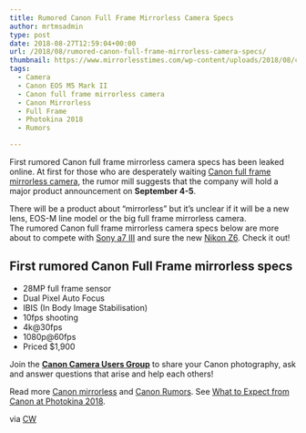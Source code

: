 ```yaml
---
title: Rumored Canon Full Frame Mirrorless Camera Specs
author: mrtmsadmin
type: post
date: 2018-08-27T12:59:04+00:00
url: /2018/08/rumored-canon-full-frame-mirrorless-camera-specs/
thumbnail: https://www.mirrorlesstimes.com/wp-content/uploads/2018/08/canon-full-frame-mirrorless-camera-prototype-exist-coming-late-2018.jpg
tags:
  - Camera
  - Canon EOS M5 Mark II
  - Canon full frame mirrorless camera
  - Canon Mirrorless
  - Full Frame
  - Photokina 2018
  - Rumors

---
```

<p class="single-post-title entry-title">
  First rumored Canon full frame mirrorless camera specs has been leaked online. At first for those who are desperately waiting <a href="https://www.mirrorlesstimes.com/tags/canon-full-frame-mirrorless-camera/">Canon full frame mirrorless camera</a>, the rumor mill suggests that the company will hold a major product announcement on <strong>September 4-5</strong>.
</p>

<p class="single-post-title entry-title">
  There will be a product about “mirrorless” but it’s unclear if it will be a new lens, EOS-M line model or the big full frame mirrorless camera. The rumored Canon full frame mirrorless camera specs below are more about to compete with <a href="https://www.mirrorlesstimes.com/tags/sony-a7-iii/">Sony a7 III</a> and sure the new <a href="https://www.mirrorlesstimes.com/tags/nikon-z6/" target="_blank" rel="noopener">Nikon Z6</a>. Check it out!<!--more-->
</p>

## First rumored Canon Full Frame mirrorless specs

  * 28MP full frame sensor
  * Dual Pixel Auto Focus
  * IBIS (In Body Image Stabilisation)
  * 10fps shooting
  * 4k@30fps
  * 1080p@60fps
  * Priced $1,900

Join the <a class="ext-link" title="" href="https://www.facebook.com/groups/185572945112087/" target="_blank" rel="external nofollow noopener"><strong>Canon Camera Users Group</strong></a> to share your Canon photography, ask and answer questions that arise and help each others!

Read more [Canon mirrorless][1] and <a href="https://www.dailycameranews.com/tag/canon-rumors/" target="_blank" rel="noopener">Canon Rumors</a>. See <a href="https://www.dailycameranews.com/2018/08/what-to-expect-from-canon-at-photokina-2018/" rel="bookmark">What to Expect from Canon at Photokina 2018</a>.

via <a href="https://www.canonwatch.com/some-new-canon-full-frame-mirrorless-camera-talk-28mp-1900-ibis/" target="_blank" rel="nofollow noopener">CW</a>

 [1]: https://www.mirrorlesstimes.com/tags/canon-mirrorless/